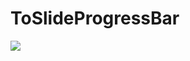 # ToSlideProgressBar
![](https://github.com/oblivion0001/ToSlideProgressBar/blob/master/ScreenGif.gif)